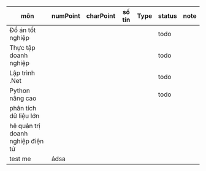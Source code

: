 | môn                                       | numPoint | charPoint | số tín    | Type             | status | note |
| ----------------------------------------- | -------- | --------- | --------- | ---------------- | ------ | ---- |
| Đồ án tốt nghiệp                          |          |           |           |                  | todo   |      |
| Thực tập doanh nghiệp                     |          |           |           |                  | todo   |      |
| Lập trình .Net                            |          |           |           |                  | todo   |      |
| Python nâng cao                           |          |           |           |                  | todo   |      |
| phân tích dữ liệu lớn                     |          |           |           |                  |        |      |
| hệ quản trị doanh nghiệp điện tử          |          |           |           |                  |        |      |
| test me                                   | ádsa     |           |           |                  |        |      |
